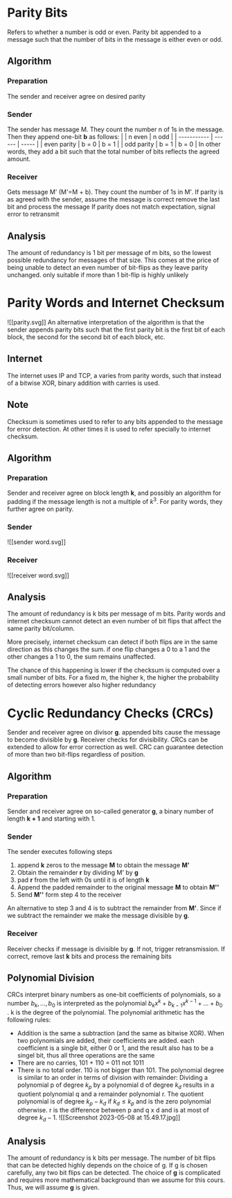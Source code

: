 # Parity Bits
Refers to whether a number is odd or even. 
Parity bit appended to a message such that the number of bits in the message is either even or odd. 

## Algorithm
### Preparation
The sender and receiver agree on desired parity
### Sender
The sender has message M. They count the number n of 1s in the message. Then they append one-bit **b** as follows: 
|             | n even | n odd |
| ----------- | ------ | ----- |
| even parity | b = 0  | b = 1 |
| odd parity  | b = 1  | b = 0      |
In other words, they add a bit such that the total number of bits reflects the agreed amount. 
### Receiver
Gets message M' (M'=M + b). They count the number of 1s in M'. 
	If parity is as agreed with the sender, assume the message is correct
		remove the last bit and process the message
	If parity does not match expectation, signal error to retransmit

## Analysis
The amount of redundancy is 1 bit per message of m bits, so the lowest possible redundancy for messages of that size. This comes at the price of being unable to detect an even number of bit-flips as they leave parity unchanged. 
	only suitable if more than 1 bit-flip is highly unlikely

# Parity Words and Internet Checksum
![[parity.svg]]
An alternative interpretation of the algorithm is that the sender appends parity bits such that the first parity bit is the first bit of each block, the second for the second bit of each block, etc. 
## Internet
The internet uses IP and TCP,  a varies from parity words, such that instead of a bitwise XOR, binary addition with carries is used. 

## Note
Checksum is sometimes used to refer to any bits appended to the message for error detection. At other times it is used to refer specially to internet checksum. 

## Algorithm
### Preparation 
Sender and receiver agree on block length **k**, and possibly an algorithm for padding if the message length is not a multiple of $k^{3}$. For parity words, they further agree on parity. 
### Sender
![[sender word.svg]]
### Receiver
![[receiver word.svg]]
## Analysis
The amount of redundancy is k bits per message of m bits. Parity words and internet checksum cannot detect an even number of bit flips that affect the same parity bit/column. 

More precisely, internet checksum can detect if both flips are in the same direction as this changes the sum. if one flip changes a 0 to a 1 and the other changes a 1 to 0, the sum remains unaffected. 

The chance of this happening is lower if the checksum is computed over a small number of bits. 
	For a fixed m, the higher k, the higher the probability of detecting errors
		however also higher redundancy

# Cyclic Redundancy Checks (CRCs)
Sender and receiver agree on divisor **g**. appended bits cause the message to become divisible by **g**. Receiver checks for divisibility. 
CRCs can be extended to allow for error correction as well. 
CRC can guarantee detection of more than two bit-flips regardless of position. 

## Algorithm
### Preparation
Sender and receiver agree on so-called generator **g**, a binary number of length **k + 1** and starting with 1. 
### Sender
The sender executes following steps
1. append **k** zeros to the message **M** to obtain the message **M'**
2. Obtain the remainder **r** by dividing M' by **g**
3. pad **r** from the left with 0s until it is of length **k**
4. Append the padded remainder to the original message **M** to obtain **M''**
5. Send **M''** form step 4 to the receiver

An alternative to step 3 and 4 is to subtract the remainder from **M'**. Since if we subtract the remainder we make the message divisible by **g**. 
### Receiver
Receiver checks if message is divisible by **g**. If not, trigger retransmission. 
	If correct, remove last **k** bits and process the remaining bits

## Polynomial Division
CRCs interpret binary numbers as one-bit coefficients of polynomials, so a number $b_{k},...,b_{0}$ is interpreted as the polynomial $b_{k}x^{k}+b_{k-1}x^{k-1}+...+b_{0}$ . k is the degree of the polynomial. The polynomial arithmetic has the following rules: 
- Addition is the same a subtraction (and the same as bitwise XOR). When two polynomials are added, their coefficients are added. each coefficient is a single bit, either 0 or 1, and the result also has to be a singel bit, thus all three operations are the same
- There are no carries, 101 + 110 = 011 not 1011
- There is no total order. 110 is not bigger than 101. The polynomial degree is similar to an order in terms of division with remainder:
	Dividing a polynomial p of degree $k_{p}$ by a polynomial d of degree $k_{d}$ results in a quotient polynomial q and a remainder polynomial r. The quotient polynomial is of degree $k_{p}-k_{d}$ if $k_{d}≤k_{p}$ and is the zero polynomial otherwise. r is the difference between p and q x d and is at most of degree $k_{d}-1$.
				![[Screenshot 2023-05-08 at 15.49.17.jpg]]
## Analysis
The amount of redundancy is k bits per message. The number of bit flips that can be detected highly depends on the choice of g. If g is chosen carefully, any two bit flips can be detected. The choice of **g** is complicated and requires more mathematical background than we assume for this cours. Thus, we will assume **g** is given. 